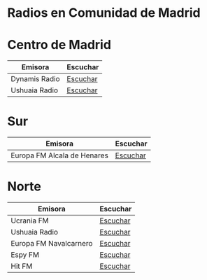# Radios en Comunidad de Madrid

# Centro de Madrid

| Emisora | Escuchar |
|-|-|
| Dynamis Radio | [Escuchar](https://control.streaming-pro.com:8014/stream)
| Ushuaia Radio | [Escuchar](https://s4.radio.co/sc6f29e098/listen)

# Sur

| Emisora | Escuchar |
|-|-|
| Europa FM Alcala de Henares |  [Escuchar](https://atres-live.europafm.com/live/europafm/bitrate_1.m3u8)

# Norte

| Emisora | Escuchar |
|-|-|
| Ucrania FM | [Escuchar](https://sonicpanel.globalstream.pro/8258/stream)
| Ushuaia Radio | [Escuchar](https://s4.radio.co/sc6f29e098/listen)
| Europa FM Navalcarnero |  [Escuchar](https://atres-live.europafm.com/live/europafm/bitrate_1.m3u8)
| Espy FM |  [Escuchar](https://ams1.acelerun.com:2020/stream/la879madrid)
| Hit FM |  [Escuchar](https://bbhitfm.kissfmradio.cires21.com/bbhitfm.mp3?wmsAuthSign=c2VydmVyX3RpbWU9MDIvMjcvMjAyNCAxMTozMTo0MCBQTSZoYXNoX3ZhbHVlPTV6ZklSNXpoRVB3QzhyUENzZ3NhaHc9PSZ2YWxpZG1pbnV0ZXM9MTQ0MCZpZD0yNDIwNTMwODE=)
